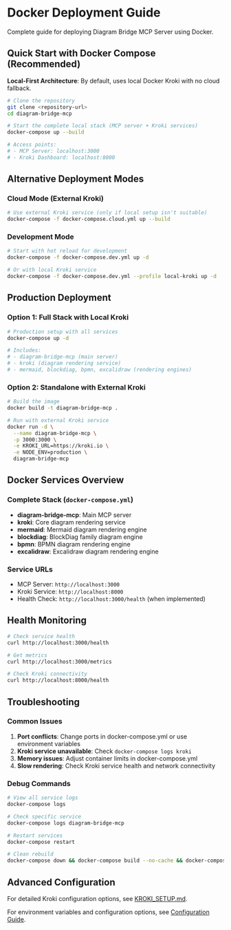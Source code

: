# Docker Deployment Guide

Complete guide for deploying Diagram Bridge MCP Server using Docker.

## Quick Start with Docker Compose (Recommended)

**Local-First Architecture**: By default, uses local Docker Kroki with no cloud fallback.

```bash
# Clone the repository
git clone <repository-url>
cd diagram-bridge-mcp

# Start the complete local stack (MCP server + Kroki services)
docker-compose up --build

# Access points:
# - MCP Server: localhost:3000
# - Kroki Dashboard: localhost:8000
```

## Alternative Deployment Modes

### Cloud Mode (External Kroki)
```bash
# Use external Kroki service (only if local setup isn't suitable)
docker-compose -f docker-compose.cloud.yml up --build
```

### Development Mode
```bash
# Start with hot reload for development
docker-compose -f docker-compose.dev.yml up -d

# Or with local Kroki service
docker-compose -f docker-compose.dev.yml --profile local-kroki up -d
```

## Production Deployment

### Option 1: Full Stack with Local Kroki
```bash
# Production setup with all services
docker-compose up -d

# Includes:
# - diagram-bridge-mcp (main server)
# - kroki (diagram rendering service)  
# - mermaid, blockdiag, bpmn, excalidraw (rendering engines)
```

### Option 2: Standalone with External Kroki
```bash
# Build the image
docker build -t diagram-bridge-mcp .

# Run with external Kroki service
docker run -d \
  --name diagram-bridge-mcp \
  -p 3000:3000 \
  -e KROKI_URL=https://kroki.io \
  -e NODE_ENV=production \
  diagram-bridge-mcp
```

## Docker Services Overview

### Complete Stack (`docker-compose.yml`)
- **diagram-bridge-mcp**: Main MCP server
- **kroki**: Core diagram rendering service
- **mermaid**: Mermaid diagram rendering engine
- **blockdiag**: BlockDiag family diagram engine
- **bpmn**: BPMN diagram rendering engine  
- **excalidraw**: Excalidraw diagram rendering engine

### Service URLs
- MCP Server: `http://localhost:3000`
- Kroki Service: `http://localhost:8000`
- Health Check: `http://localhost:3000/health` (when implemented)

## Health Monitoring

```bash
# Check service health
curl http://localhost:3000/health

# Get metrics
curl http://localhost:3000/metrics

# Check Kroki connectivity
curl http://localhost:8000/health
```

## Troubleshooting

### Common Issues

1. **Port conflicts**: Change ports in docker-compose.yml or use environment variables
2. **Kroki service unavailable**: Check `docker-compose logs kroki`
3. **Memory issues**: Adjust container limits in docker-compose.yml
4. **Slow rendering**: Check Kroki service health and network connectivity

### Debug Commands
```bash
# View all service logs
docker-compose logs

# Check specific service
docker-compose logs diagram-bridge-mcp

# Restart services
docker-compose restart

# Clean rebuild
docker-compose down && docker-compose build --no-cache && docker-compose up -d
```

## Advanced Configuration

For detailed Kroki configuration options, see [KROKI_SETUP.md](../KROKI_SETUP.md).

For environment variables and configuration options, see [Configuration Guide](configuration.md).
